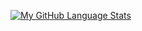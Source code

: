 [![My GitHub Language Stats](https://github-readme-stats.vercel.app/api/top-langs/?username=DennKK&langs_count=5&theme=tokyonight)]()
